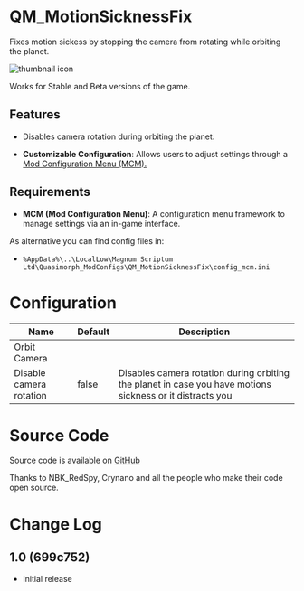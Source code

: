 # QM_MotionSicknessFix

Fixes motion sickess by stopping the camera from rotating while orbiting the planet.

![thumbnail icon](media/thumbnail.png)

Works for Stable and Beta versions of the game.

## Features

* Disables camera rotation during orbiting the planet.

- **Customizable Configuration**: Allows users to adjust settings through a [Mod Configuration Menu (MCM).](https://steamcommunity.com/sharedfiles/filedetails/?id=3469678797)

## Requirements

- **MCM (Mod Configuration Menu)**: A configuration menu framework to manage settings via an in-game interface.

As alternative you can find config files in:
- `%AppData%\..\LocalLow\Magnum Scriptum Ltd\Quasimorph_ModConfigs\QM_MotionSicknessFix\config_mcm.ini`

# Configuration
|Name|Default|Description|
|--|--|--|
|Orbit Camera|||
|Disable camera rotation|false|Disables camera rotation during orbiting the planet in case you have motions sickness or it distracts you|

# Source Code
Source code is available on [GitHub](https://github.com/ARZUMATA/QM-ARZUMATA-MotionSicknessFix)

Thanks to NBK_RedSpy, Crynano and all the people who make their code open source.

# Change Log
## 1.0 (699c752)
* Initial release

